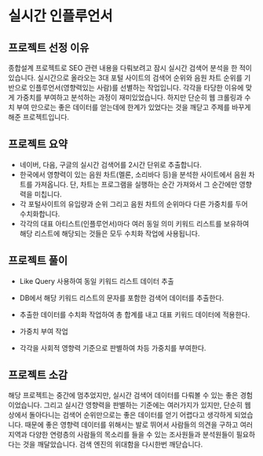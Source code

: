 # 실시간 인플루언서

## 프로젝트 선정 이유

종합설계 프로젝트로 SEO 관련 내용을 다뤄보려고 잠시 실시간 검색어 분석을 한 적이 있습니다. 실시간으로 올라오는 3대 포털 사이트의 검색어 순위와 음원 차트 순위를 기반으로 인플루언서(영향력있는 사람)를 선별하는 작업입니다. 각각을 타당한 이유에 맞게 가중치를 부여하고 분석하는 과정이 재미있었습니다. 하지만 단순히 웹 크롤링과 수치 부여 만으로는 좋은 데이터를 얻는데에 한계가 있었다는 것을 깨닫고 주제를 바꾸게 해준 프로젝트입니다.

## 프로젝트 요약

- 네이버, 다음, 구글의 실시간 검색어를 2시간 단위로 추출합니다.
- 한국에서 영향력이 있는 음원 차트(멜론, 소리바다 등)을 분석한 사이트에서 음원 차트를 가져옵니다. 단, 차트는 프로그램을 실행하는 순간 가져와서 그 순간에만 영향력을 미칩니다.
- 각 포털사이트의 유입량과 순위 그리고 음원 차트의 순위마다 다른 가중치를 두어 수치화합니다.
- 각각의 대표 아티스트(인플루언서)마다 여러 동일 의미 키워드 리스트를 보유하여 해당 리스트에 해당되는 것들은 모두 수치화 작업에 사용됩니다.

## 프로젝트 풀이

- Like Query 사용하여 동일 키워드 리스트 데이터 추출
 - DB에서 해당 키워드 리스트의 문자를 포함한 검색어 데이터를 추출한다.
 - 추출한 데이터를 수치화 작업하여 총 합계를 내고 대표 키워드 데이터에 적용한다.

- 가중치 부여 작업
 - 각각을 사회적 영향력 기준으로 판별하여 차등 가중치를 부여한다.

## 프로젝트 소감

해당 프로젝트는 중간에 멈추었지만, 실시간 검색어 데이터를 다뤄볼 수 있는 좋은 경험이었습니다. 그리고 실시간 영향력을 판별하는 기준에는 여러가지가 있지만, 단순히 웹 상에서 돌아다니는 검색어 순위만으로는 좋은 데이터를 얻기 어렵다고 생각하게 되었습니다. 때문에 좋은 영향력 데이터를 위해서는 발로 뛰어서 사람들의 의견을 구하고 여러 지역과 다양한 연령층의 사람들의 목소리를 들을 수 있는 조사원들과 분석원들이 필요하다는 것을 깨달았습니다. 검색 엔진의 위대함을 다시한번 깨닫습니다.
